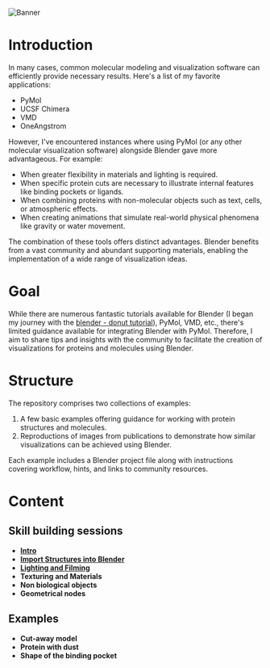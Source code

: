 ![Banner](data/banner.png)

# Introduction

In many cases, common molecular modeling and visualization software can efficiently provide necessary results. Here's a list of my favorite applications:

- PyMol
- UCSF Chimera
- VMD
- OneAngstrom

However, I've encountered instances where using PyMol (or any other molecular visualization software) alongside Blender gave more advantageous. For example:

- When greater flexibility in materials and lighting is required.
- When specific protein cuts are necessary to illustrate internal features like binding pockets or ligands.
- When combining proteins with non-molecular objects such as text, cells, or atmospheric effects.
- When creating animations that simulate real-world physical phenomena like gravity or water movement.

The combination of these tools offers distinct advantages. Blender benefits from a vast community and abundant supporting materials, enabling the implementation of a wide range of visualization ideas.

# Goal

While there are numerous fantastic tutorials available for Blender (I began my journey with the [blender - donut tutorial](https://youtu.be/B0J27sf9N1Y?feature=shared)), PyMol, VMD, etc., there's limited guidance available for integrating Blender with PyMol. Therefore, I aim to share tips and insights with the community to facilitate the creation of visualizations for proteins and molecules using Blender.

# Structure

The repository comprises two collections of examples:

1. A few basic examples offering guidance for working with protein structures and molecules.
2. Reproductions of images from publications to demonstrate how similar visualizations can be achieved using Blender.

Each example includes a Blender project file along with instructions covering workflow, hints, and links to community resources.

# Content

## Skill building sessions
- **[Intro](intro.md)**
- **[Import Structures into Blender](Skill_Building_Sessions/session_1/s1.md)**
- **[Lighting and Filming](Skill_Building_Sessions/session_2/s2.md)**
- **Texturing and Materials**
- **Non biological objects**
- **Geometrical nodes**

## Examples
- **Cut-away model**
- **Protein with dust**
- **Shape of the binding pocket**